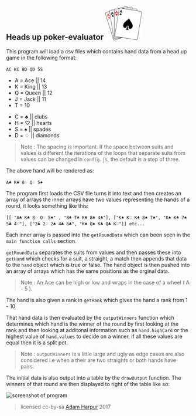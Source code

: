 ## Heads up poker-evaluator <img src="rsz_aces.png" alt="aces" style="width: 100px"/>

This program will load a csv files which contains hand data from a head up game in the following format:

```AC KC 8D QD 5S```

* A = Ace || 14
* K = King || 13
* Q = Queen || 12
* J = Jack || 11
* T = 10

- C = ♣ || clubs
- H = ♡ || hearts
- S = ♠ || spades
- D = ♢ || diamonds

> Note : The spacing is important. If the space between suits and values is different the iterations of the loops that separate suits from values can be changed in ```config.js```, the default is a step of three.

The above hand will be rendered as:

```A♣ K♣ 8♢ Q♢ 5♠```

The program first loads the CSV file turns it into text and then creates an array of arrays the inner arrays have two values representing the hands of a round, it looks something like this:

```[[ "A♣ K♣ 8♢ Q♢ 5♠" , "8♣ T♣ K♣ 8♣ 4♣"], ["K♠ K♡ K♣ 8♠ 7♠", "K♠ K♣ 7♠ 5♣ 4♡"], ["2♣ 2♡ 2♠ 4♣ 6♣", "K♠ Q♠ K♣ Q♣ K♡"]] etc...```


Each inner array is passed into the ```getRoundData``` which can been seen in the ```main function calls``` section.

```getRoundData``` separates the suits from values and then passes these into ```getHand``` which checks for a suit, a straight, a match then appends that data to the ```hand``` object which is true or false. The hand object is then pushed into an array of arrays which has the same positions as the orginal data.

> Note : An Ace can be high or low and wraps in the case of a wheel ( A - 5 ).

The hand is also given a rank in ```getRank``` which gives the hand a rank from 1 - 10

That hand data is then evaluated by the ```outputWinners``` function which determines which hand is the winner of the round by first looking at the rank and then looking at additonal information such as ```hand.highCard``` or the highest value of ```hand.values``` to decide on a winner, if all these values are equal then it is a split pot.

> Note : ```outputWinners``` is a little large and ugly as edge cases are also considered i.e when a their are two straights or both hands have pairs.

The initial data is also output into a table by the ```drawOutput``` function. The winners of that round are then displayed to right of the table like so:

![screenshot of program](poker-eval.png)

> licensed cc-by-sa [Adam Harpur](https://www.adamharpur.com) 2017
